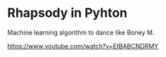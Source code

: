 # Rhapsody in Pyhton
Machine learning algorithm to dance like Boney M.

https://www.youtube.com/watch?v=EtBABCNDRMY

